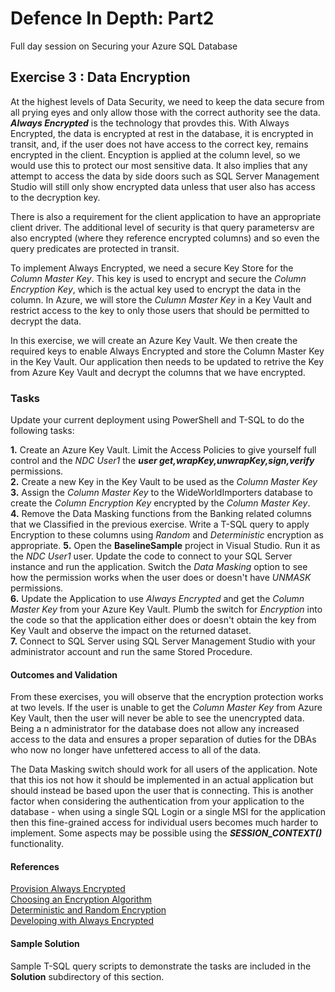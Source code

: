 # Defence In Depth: Part2
Full day session on Securing your Azure SQL Database


## Exercise 3 : Data Encryption

At the highest levels of Data Security, we need to keep the data secure from all prying eyes and only allow those with the correct authority see the data. ***Always Encrypted*** is the technology that provdes this. With Always Encrypted, the data is encrypted at rest in the database, it is encrypted in transit, and, if the user does not have access to the correct key, remains encrypted in the client. Encyption is applied at the column level, so we would use this to protect our most sensitive data. It also implies that any attempt to access the data by side doors such as SQL Server Management Studio will still only show encrypted data unless that user also has access to the decryption key.

There is also a requirement for the client application to have an appropriate client driver. The additional level of security is that query parametersv are also encrypted (where they reference encrypted columns) and so even the query predicates are protected in transit. 

To implement Always Encrypted, we need a secure Key Store for the *Column Master Key*. This key is used to encrypt and secure the *Column Encryption Key*, which is the actual key used to encrypt the data in the column. In Azure, we will store the *Culumn Master Key* in a Key Vault and restrict access to the key to only those users that should be permitted to decrypt the data.

In this exercise, we will create an Azure Key Vault. We then create the required keys to enable Always Encrypted and store the Column Master Key in the Key Vault. Our application then needs to be updated to retrive the Key from Azure Key Vault and decrypt the columns that we have encrypted.

### Tasks

Update your current deployment using PowerShell and T-SQL to do the following tasks:

**1.**  Create an Azure Key Vault. Limit the Access Policies to give yourself full control and the *NDC User1* the ***user get,wrapKey,unwrapKey,sign,verify*** permissions.  
**2.**  Create a new Key in the Key Vault to be used as the *Column Master Key*  
**3.**  Assign the *Column Master Key* to the WideWorldImporters database to create the *Column Encryption Key* encrypted by the *Column Master Key*.  
**4.**  Remove the Data Masking functions from the Banking related columns that we Classified in the previous exercise. Write a T-SQL query to apply Encryption to these columns using *Random* and *Deterministic* encryption as appropriate.
**5.**  Open the **BaselineSample** project in Visual Studio. Run it as the *NDC User1* user. Update the code to connect to your SQL Server instance and run the application. Switch the *Data Masking* option to see how the permission works when the user does or doesn't have *UNMASK* permissions.       
**6.**  Update the Application to use *Always Encrypted* and get the *Column Master Key* from your Azure Key Vault. Plumb the switch for *Encryption* into the code so that the application either does or doesn't obtain the key from Key Vault and observe the impact on the returned dataset.  
**7.**  Connect to SQL Server using SQL Server Management Studio with your administrator account and run the same Stored Procedure.  

#### Outcomes and Validation

From these exercises, you will observe that the encryption protection works at two levels. If the user is unable to get the *Column Master Key* from Azure Key Vault, then the user will never be able to see the unencrypted data. Being a n administrator for the database does not allow any increased access to the data and ensures a proper separation of duties for the DBAs who now no longer have unfettered access to all of the data.

The Data Masking switch should work for all users of the application. Note that this ios not how it should be implemented in an actual application but should instead be based upon the user that is connecting. This is another factor when considering the authentication from your application to the database - when using a single SQL Login or a single MSI for the application then this fine-grained access for individual users becomes much harder to implement. Some aspects may be possible using the ***SESSION_CONTEXT()*** functionality.



#### References

[Provision Always Encrypted](https://docs.microsoft.com/en-us/sql/relational-databases/security/encryption/configure-always-encrypted-keys-using-powershell?view=sql-server-ver15)  
[Choosing an Encryption Algorithm](https://docs.microsoft.com/en-us/sql/relational-databases/security/encryption/choose-an-encryption-algorithm?view=sql-server-ver15)  
[Deterministic and Random Encryption](https://docs.microsoft.com/en-us/sql/relational-databases/security/encryption/always-encrypted-database-engine?view=sql-server-ver15#selecting--deterministic-or-randomized-encryption)  
[Developing with Always Encrypted](https://docs.microsoft.com/en-us/sql/relational-databases/security/encryption/always-encrypted-client-development?view=sql-server-ver15)


#### Sample Solution

Sample T-SQL query scripts to demonstrate the tasks are included in the **Solution** subdirectory of this section.

